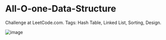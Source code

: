 # All-O-one-Data-Structure
Challenge at LeetCode.com. Tags: Hash Table, Linked List, Sorting, Design.

![image](https://github.com/user-attachments/assets/729482d9-866f-4605-a6eb-4b4604a77b28)



